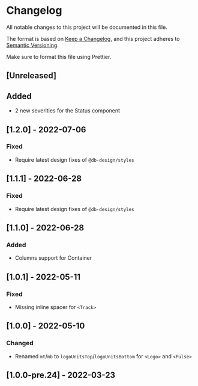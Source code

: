 # Changelog

All notable changes to this project will be documented in this file.

The format is based on [Keep a Changelog](https://keepachangelog.com/en/1.0.0/),
and this project adheres to [Semantic Versioning](https://semver.org/spec/v2.0.0.html).

Make sure to format this file using Prettier.

## [Unreleased]

## Added

- 2 new severities for the Status component

## [1.2.0] - 2022-07-06

### Fixed

- Require latest design fixes of `@db-design/styles`

## [1.1.1] - 2022-06-28

### Fixed

- Require latest design fixes of `@db-design/styles`

## [1.1.0] - 2022-06-28

### Added

- Columns support for Container

## [1.0.1] - 2022-05-11

### Fixed

- Missing inline spacer for `<Track>`

## [1.0.0] - 2022-05-10

### Changed

- Renamed `mt`/`mb` to `logoUnitsTop`/`logoUnitsBottom` for `<Logo>` and `<Pulse>`

## [1.0.0-pre.24] - 2022-03-23

